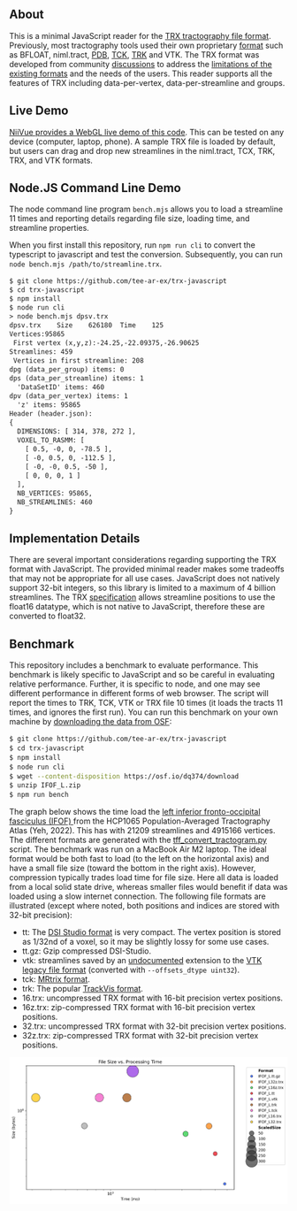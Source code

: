## About

This is a minimal JavaScript reader for the [TRX tractography file format](https://github.com/tee-ar-ex/trx-spec/blob/master/specifications.md). Previously, most tractography tools used their own proprietary [format](https://www.nitrc.org/plugins/mwiki/index.php/surfice:MainPage#Supported_Formats) such as BFLOAT, niml.tract, [PDB](https://github.com/vistalab/pdb_files), [TCK](https://mrtrix.readthedocs.io/en/latest/getting_started/image_data.html#tracks-file-format-tck), [TRK](http://trackvis.org/docs/?subsect=fileformat) and VTK. The TRX format was developed from community [discussions](https://github.com/nipy/nibabel/issues/942) to address the [limitations of the existing formats](https://docs.google.com/document/d/1GOOlG42rB7dlJizu2RfaF5XNj_pIaVl_6rtBSUhsgbE/edit#heading=h.c6igqydj1hrf) and the needs of the users. This reader supports all the features of TRX including data-per-vertex, data-per-streamline and groups.

## Live Demo

[NiiVue provides a WebGL live demo of this code](https://niivue.github.io/niivue/features/tracts.html). This can be tested on any device (computer, laptop, phone). A sample TRX file is loaded by default, but users can drag and drop new streamlines in the niml.tract, TCX, TRK, TRX, and VTK formats.

## Node.JS Command Line Demo

The node command line program `bench.mjs` allows you to load a streamline 11 times and reporting details regarding file size, loading time, and streamline properties.

When you first install this repository, run `npm run cli` to convert the typescript to javascript and test the conversion. Subsequently, you can run `node bench.mjs /path/to/streamline.trx`.

```
$ git clone https://github.com/tee-ar-ex/trx-javascript
$ cd trx-javascript
$ npm install
$ node run cli
> node bench.mjs dpsv.trx
dpsv.trx	Size	626180	Time	125
Vertices:95865
 First vertex (x,y,z):-24.25,-22.09375,-26.90625
Streamlines: 459
 Vertices in first streamline: 208
dpg (data_per_group) items: 0
dps (data_per_streamline) items: 1
  'DataSetID' items: 460
dpv (data_per_vertex) items: 1
  'z' items: 95865
Header (header.json):
{
  DIMENSIONS: [ 314, 378, 272 ],
  VOXEL_TO_RASMM: [
    [ 0.5, -0, 0, -78.5 ],
    [ -0, 0.5, 0, -112.5 ],
    [ -0, -0, 0.5, -50 ],
    [ 0, 0, 0, 1 ]
  ],
  NB_VERTICES: 95865,
  NB_STREAMLINES: 460
}

```

## Implementation Details

There are several important considerations regarding supporting the TRX format with JavaScript. The provided minimal reader makes some tradeoffs that may not be appropriate for all use cases. JavaScript does not natively support 32-bit integers, so this library is limited to a maximum of 4 billion streamlines. The TRX [specification](https://github.com/tee-ar-ex/trx-spec/blob/master/specifications.md) allows streamline positions to use the float16 datatype, which is not native to JavaScript, therefore these are converted to float32.

## Benchmark

This repository includes a benchmark to evaluate performance. This benchmark is likely specific to JavaScript and so be careful in evaluating relative performance. Further, it is specific to node, and one may see different performance in different forms of web browser. The script will report the times to TRK, TCK, VTK or TRX file 10 times (it loads the tracts 11 times, and ignores the first run). You can run this benchmark on your own machine by [downloading the data from OSF](https://osf.io/8aq9e/):

```bash
$ git clone https://github.com/tee-ar-ex/trx-javascript
$ cd trx-javascript
$ npm install
$ node run cli
$ wget --content-disposition https://osf.io/dq374/download
$ unzip IFOF_L.zip
$ npm run bench
```
The graph below shows the time load the [left inferior fronto-occipital fasciculus (IFOF) ](https://brain.labsolver.org/hcp_trk_atlas.html) from the HCP1065 Population-Averaged Tractography Atlas (Yeh, 2022). This has with 21209 streamlines and 4915166 vertices. The different formats are generated with the [tff_convert_tractogram.py](https://github.com/tee-ar-ex/trx-python) script. The benchmark was run on a MacBook Air M2 laptop. The ideal format would be both fast to load (to the left on the horizontal axis) and have a small file size (toward the bottom in the right axis). However, compression typically trades load time for file size. Here all data is loaded from a local solid state drive, whereas smaller files would benefit if data was loaded using a slow internet connection. The following file formats are illustrated (except where noted, both positions and indices are stored with 32-bit precision):

 - tt: The [DSI Studio format](https://dsi-studio.labsolver.org/doc/cli_data.html) is very compact. The vertex position is stored as 1/32nd of a voxel, so it may be slightly lossy for some use cases.
 - tt.gz: Gzip compressed DSI-Studio.
 - vtk: streamlines saved by an [undocumented](https://discourse.vtk.org/t/upcoming-changes-to-vtkcellarray/2066) extension to the [VTK legacy file format](https://vtk.org/wp-content/uploads/2015/04/file-formats.pdf) (converted with `--offsets_dtype uint32`).
 - tck: [MRtrix format](https://mrtrix.readthedocs.io/en/latest/getting_started/image_data.html#tracks-file-format-tck).
 - trk: The popular [TrackVis format](http://trackvis.org/docs/?subsect=fileformat).
 - 16.trx: uncompressed TRX format with 16-bit precision vertex positions.
 - 16z.trx: zip-compressed TRX format with 16-bit precision vertex positions.
 - 32.trx: uncompressed TRX format with 32-bit precision vertex positions.
 - 32z.trx: zip-compressed TRX format with 32-bit precision vertex positions.

![file_size_vs_time](file_size_vs_time.png)
